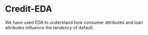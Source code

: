 # Credit-EDA
We have used EDA to understand how consumer attributes and loan attributes influence the tendency of default.   
